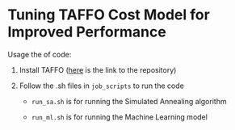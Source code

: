 # Tuning TAFFO Cost Model for Improved Performance

Usage the of code:

1. Install TAFFO ([here](https://github.com/TAFFO-org/TAFFO) is the link to the repository)

2. Follow the .sh files in `job_scripts` to run the code

    + `run_sa.sh` is for running the Simulated Annealing algorithm

    + `run_ml.sh` is for running the Machine Learning model


